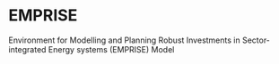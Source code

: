 # EMPRISE

Environment for Modelling and Planning Robust Investments in Sector-integrated Energy systems (EMPRISE) Model
